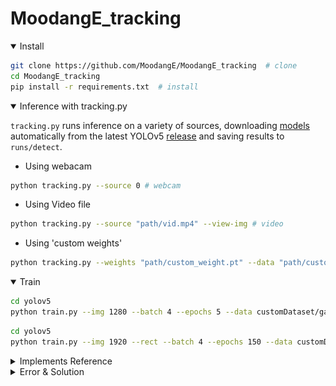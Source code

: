# MoodangE_tracking

<details open>
<summary>Install</summary>

```bash
git clone https://github.com/MoodangE/MoodangE_tracking  # clone
cd MoodangE_tracking
pip install -r requirements.txt  # install
```

</details>
<details open>
<summary>Inference with tracking.py</summary>

`tracking.py` runs inference on a variety of sources,
downloading [models](https://github.com/ultralytics/yolov5/tree/master/models) automatically from the latest
YOLOv5 [release](https://github.com/ultralytics/yolov5/releases) and saving results to `runs/detect`.

- Using webacam

```bash
python tracking.py --source 0 # webcam
```

- Using Video file

```bash
python tracking.py --source "path/vid.mp4" --view-img # video
```

- Using 'custom weights' 
```bash
python tracking.py --weights "path/custom_weight.pt" --data "path/custom_yaml.yaml" --source "path\vide.mp4" --view-img
```

</details>

<details open>
<summary>Train</summary>

```bash
cd yolov5
python train.py --img 1280 --batch 4 --epochs 5 --data customDataset/gachon_road.yaml --cfg models/yolov5s.yaml --weights weights/yolov5s.pt
```

```bash
cd yolov5
python train.py --img 1920 --rect --batch 4 --epochs 150 --data customDataset/gachon_road.yaml --cfg models/yolov5s.yaml --weights weights/yolov5s.pt
```

</details>

<details>
<summary>Implements Reference</summary>

+ [tensorturtle/classy-sort-yolov5](https://github.com/tensorturtle/classy-sort-yolov5) See How to Configure Two
  Repositories
+ [ultralytics/YOLOv5]( https://github.com/ultralytics/yolov5) With No Modifications
+ [abewley/SORT](https://github.com/abewley/sort) With minor Modifications

</details>


<details>
<summary>Error & Solution</summary>

1. PyCharm으로 구동해볼 때 classy-sort-yolov5의 ****classy_track****의 58번째 줄의
   **from sort import ***에서 오류가 발생

   **해결책 >** PyCharm 프로젝트 안에서 두개의 프로젝트를 **일반 폴더**가 아닌 **소스** 형태로 바꾸면 정상으로 import 됨

   ![Untitled](asset/error1_1.png)

   **↓** 정상 import 된 화면

   ![Untitled](asset/error1_2.png)
   ####
2. classy-sort-yolov5/yolov5/weights/download_weights.sh의 파일이 정상 작동하지 않아 yolov5s.pt 파일을 정상적으로 다운로드 하지 못함.

   **
   해결책 >** [https://github.com/ultralytics/yolov5/releases/download/v3.1/yolov5s.pt](https://github.com/ultralytics/yolov5/releases/download/v3.1/yolov5s.pt)
   를 통해 yolov5s.pt 파일을 다운로드 한뒤에 classy-sort-yolov5/yolov5/weights에 붙여넣음
   ####

3. (python classy_track.py --source 동영상 경로 --view-img) or  (python classy_track.py —source 0)를 실행시 발생하는 오류 (
   —view—img: 영상, 0: 웹캠)

   ![Untitled](asset/error3_1.png)

   **AttributeError: 'Upsample' object has no attribute 'recompute_scale_factor’라는 오류가 발생함.**

   **해결책 >** 출처 : https://github.com/ultralytics/yolov5/issues/6948
   ~\site-packages\torch\nn\modules\upsampling.py에서 154줄의 `recompute_scale_factor=self.recompute_scale_factor` 를 주석처리하면
   정상 작동

   ![Untitled](asset/error3_2.png)

   **↓** 정상 작동하며 Multiple Object Tracking (MOT)가 되는것을 볼 수 있음

   ![Untitled](asset/error3_3.png)

</details>
